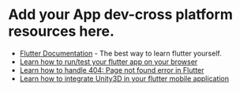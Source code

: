 # Add your App dev-cross platform resources here.

- [Flutter Documentation](https://flutter.dev/docs) - The best way to learn flutter yourself.
- [Learn how to run/test your flutter app on your browser](https://medium.com/flutter/flutter-and-desktop-3a0dd0f8353e)
- [Learn how to handle 404: Page not found error in Flutter](https://medium.com/flutter/handling-404-page-not-found-error-in-flutter-731f5a9fba29)
- [Learn how to integrate Unity3D in your flutter mobile application](https://morioh.com/p/2c3ebe873635)


